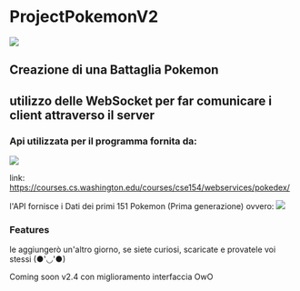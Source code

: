# ProjectPokemonV2

![](https://upload.wikimedia.org/wikipedia/commons/thumb/9/98/International_Pok%C3%A9mon_logo.svg/1200px-International_Pok%C3%A9mon_logo.svg.png)

## Creazione di una Battaglia Pokemon
## utilizzo delle WebSocket per far comunicare i client attraverso il server

### Api utilizzata per il programma fornita da:

![](https://www.cs.washington.edu/images/CSEWordmark_white.svg)

link:
https://courses.cs.washington.edu/courses/cse154/webservices/pokedex/

l'API fornisce i Dati dei primi 151 Pokemon (Prima generazione)
ovvero:
![](http://gizzeta.it/wp-content/uploads/2016/08/Lista-dei-Pokemon-di-prima-generazione.jpg)

### Features

le aggiungerò un'altro giorno, se siete curiosi, scaricate e provatele voi stessi (●'◡'●)

Coming soon v2.4 con miglioramento interfaccia OwO
